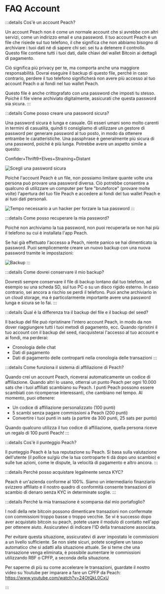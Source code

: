 # FAQ Account

:::details Cos'è un account Peach?

Un account Peach non è come un normale account che si avrebbe con altri servizi, come un indirizzo email e una password. Il tuo account Peach è un file che risiede sul tuo telefono, il che significa che non abbiamo bisogno di archiviare i tuoi dati né di sapere chi sei: sei tu a detenere il controllo. Questo file contiene tutti i tuoi dati, dalle chiavi del wallet Bitcoin ai dettagli di pagamento.

Ciò significa più privacy per te, ma comporta anche una maggiore responsabilità. Dovrai eseguire il backup di questo file, perché in caso contrario, perdere il tuo telefono significherà non avere più accesso al tuo account Peach o ai fondi nel tuo wallet Peach.

Questo file è anche crittografato con una password che imposti tu stesso. Poiché il file viene archiviato digitalmente, assicurati che questa password sia sicura.
:::

:::details Come posso creare una password sicura?

Una password sicura è lunga e casuale. Gli esseri umani sono molto carenti in termini di casualità, quindi ti consigliamo di utilizzare un gestore di password per generare password al tuo posto, in modo da ottenere entrambe le caratteristiche. Una passphrase è generalmente più sicura di una password, poiché è più lunga. Potrebbe avere un aspetto simile a questo:

Confider+Thrift9+Elves+Straining+Distant

![Scegli una password sicura](/img/faq/account/StrongPassword.png)

Poiché l'account Peach è un file, non possiamo limitare quante volte una persona può provare una password diversa. Ciò potrebbe consentire a qualcuno di utilizzare un computer per fare "bruteforce" (provare molte volte) l'apertura del tuo file Peach e accedere ai fondi del tuo wallet Peach e ai tuoi dati personali.

![Tempo necessario a un hacker per forzare la tua password](/img/faq/account/PWBruteForce.png)
:::

:::details Come posso recuperare la mia password?

Poiché non archiviamo la tua password, non puoi recuperarla se non hai più il telefono su cui è installata l'app Peach.

Se hai già effettuato l'accesso a Peach, niente panico se hai dimenticato la password. Puoi semplicemente creare un nuovo backup con una nuova password tramite le impostazioni:

![Backup](/img/faq/account/backups.png)
:::

:::details Come dovrei conservare il mio backup?

Dovresti sempre conservare il file di backup lontano dal tuo telefono, ad esempio su una scheda SD, sul tuo PC o su un disco rigido esterno. In caso contrario, sei ancora a rischio se perdi il telefono. Puoi anche archiviarlo in un cloud storage, ma è particolarmente importante avere una password lunga e sicura se lo fai.
:::

:::details Qual è la differenza tra il backup del file e il backup del seed?

Il backup del file può ripristinare l'intero account Peach, in modo da non dover riaggiungere tutti i tuoi metodi di pagamento, ecc. Quando ripristini il tuo account con il backup del seed, riacquisterai l'accesso al tuo account e ai fondi, ma perderai:

- Cronologia delle chat
- Dati di pagamento
- Dati di pagamento delle controparti nella cronologia delle transazioni
:::

:::details Come funziona il sistema di affiliazione di Peach?

Quando crei un account Peach, riceverai automaticamente un codice di affiliazione. Quando altri lo usano, otterrai un punto Peach per ogni 10.000 sats che i tuoi affiliati scambiano su Peach. I punti Peach possono essere scambiati con ricompense interessanti, che cambiano nel tempo. Al momento, puoi ottenere:

- Un codice di affiliazione personalizzato (100 punti)
- 5 scambi senza pagare commissioni a Peach (200 punti)
- Convertire i tuoi punti in sats (a partire da 300 punti, 25 sats per punto)

Quando qualcuno utilizza il tuo codice di affiliazione, quella persona riceve un regalo di 100 punti Peach!
:::

:::details Cos'è il punteggio Peach?

Il punteggio Peach è la tua reputazione su Peach. Si basa sulla valutazione dell'utente (il pollice su/giù che la tua controparte ti dà dopo uno scambio) e sulle tue azioni, come le dispute, la velocità di pagamento e altro ancora.
:::

:::details Perché posso acquistare legalmente senza KYC?

Peach è un'azienda conforme al 100%. Siamo un intermediario finanziario svizzero affiliato e il nostro quadro di conformità consente transazioni di scambio di denaro senza KYC in determinate soglie.
:::

:::details Perché la mia transazione è scomparsa dal mio portafoglio?

I nodi della rete bitcoin possono dimenticare transazioni non confermate con commissioni troppo basse o troppo vecchie.
Se vi è successo dopo aver acquistato bitcoin su peach, potete usare il modulo di contatto nell'app per ottenere aiuto. Assicuratevi di indicare l'ID della transazione associata.

Per evitare questa situazione, assicuratevi di aver impostato le commissioni a un livello sufficiente. Se non siete sicuri, potete scegliere un tasso automatico che si adatti alla situazione attuale.
Se si teme che una transazione venga eliminata, è possibile aumentare le commissioni utilizzando RBF o CPFP, a seconda della situazione.

Per saperne di più su come accelerare le transazioni, guardate il nostro video su Youtube per imparare a fare un CPFP da Peach: https://www.youtube.com/watch?v=24OtQkL0CxU

:::
